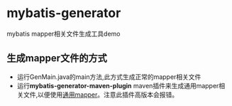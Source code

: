 # mybatis-generator 
mybatis mapper相关文件生成工具demo
## 生成mapper文件的方式
* 运行GenMain.java的main方法,此方式生成正常的mapper相关文件
* 运行**mybatis-generator-maven-plugin** maven插件来生成通用mapper相关文件,以便使用[通用mapper](https://github.com/abel533/Mapper)。注意此插件高版本会报错。
